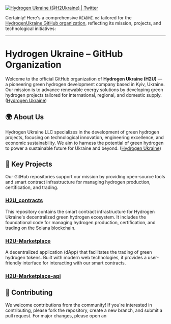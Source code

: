 [![Hydrogen Ukraine (@H2Ukraine) | Twitter](https://h2u.ua/wp-content/uploads/2024/04/logo_w.png)](https://twitter.com/H2Ukraine)

Certainly! Here's a comprehensive `README.md` tailored for the [HydrogenUkraine GitHub organization](https://github.com/HydrogenUkraine), reflecting its mission, projects, and technological initiatives:

---

# Hydrogen Ukraine – GitHub Organization

Welcome to the official GitHub organization of **Hydrogen Ukraine (H2U)** — a pioneering green hydrogen development company based in Kyiv, Ukraine. Our mission is to advance renewable energy solutions by developing green hydrogen projects tailored for international, regional, and domestic supply. ([Hydrogen Ukraine][1])

## 🌍 About Us

Hydrogen Ukraine LLC specializes in the development of green hydrogen projects, focusing on technological innovation, engineering excellence, and economic sustainability. We aim to harness the potential of green hydrogen to power a sustainable future for Ukraine and beyond. ([Hydrogen Ukraine][1])

## 🔧 Key Projects

Our GitHub repositories support our mission by providing open-source tools and smart contract infrastructure for managing hydrogen production, certification, and trading.

### [H2U\_contracts](https://github.com/HydrogenUkraine/H2U_contracts)

This repository contains the smart contract infrastructure for Hydrogen Ukraine's decentralized green hydrogen ecosystem. It includes the foundational code for managing hydrogen production, certification, and trading on the Solana blockchain.

### [H2U-Marketplace](https://github.com/HydrogenUkraine/H2U-Marketplace)

A decentralized application (dApp) that facilitates the trading of green hydrogen tokens. Built with modern web technologies, it provides a user-friendly interface for interacting with our smart contracts.

### [H2U-Marketplace-api](https://github.com/HydrogenUkraine/H2U-Marketplace-api)


## 🤝 Contributing

We welcome contributions from the community! If you're interested in contributing, please fork the repository, create a new branch, and submit a pull request. For major changes, please open an

[1]: https://h2u.ua/en/ "JOIN THE - Hydrogen Ukraine"
